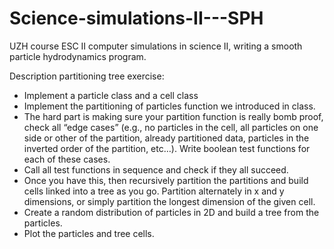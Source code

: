 # Science-simulations-II---SPH
UZH course ESC II computer simulations in science II, writing a smooth particle hydrodynamics program. 

Description partitioning tree exercise:
- Implement a particle class and a cell class
- Implement the partitioning of particles function we introduced in class. 
- The hard part is making sure your partition function is really bomb proof, check all “edge cases” (e.g., no particles in the cell, all   particles on one side or other of the partition, already partitioned data, particles in the inverted order of the partition, etc…).      Write boolean test functions for each of these cases.
- Call all test functions in sequence and check if they all succeed.
- Once you have this, then recursively partition the partitions and build cells linked into a tree as you go. Partition alternately in x   and y dimensions, or simply partition the longest dimension of the given cell.
- Create a random distribution of particles in 2D and build a tree from the particles.
- Plot the particles and tree cells.
